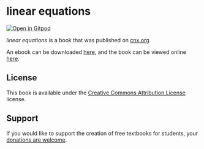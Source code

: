 # linear equations

[![Open in Gitpod](https://gitpod.io/button/open-in-gitpod.svg)](https://gitpod.io/from-referrer/)

_linear equations_ is a book that was published on [cnx.org](https://cnx.org/).

An ebook can be downloaded [here](https://github.com/cnx-user-books/cnxbook-linear-equations/releases/latest), and the book can be viewed online [here](https://github.com/cnx-user-books/cnxbook-linear-equations/releases/latest).

## License
This book is available under the [Creative Commons Attribution License](./LICENSE) license.

## Support
If you would like to support the creation of free textbooks for students, your [donations are welcome](https://riceconnect.rice.edu/donation/support-openstax-banner).
